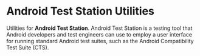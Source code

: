 # Android Test Station Utilities

Utilities for **Android Test Station**. Android Test Station is a testing tool
that Android developers and test engineers can use to employ a user interface
for running standard Android test suites, such as the Android Compatibility Test
Suite (CTS).
